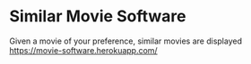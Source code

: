 # Similar Movie Software
Given a movie of your preference, similar movies are displayed                 
https://movie-software.herokuapp.com/
 
